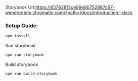 Storybook Url:https://657628f2ce99e9b752887c67-wimdredtmx.chromatic.com/?path=/docs/introduction--docs

### Setup Guide:
```bash
npm install
```
Run storybook
```bash
npm run storybook
```
Build storybook
```bash
npm run build-storybook
```
